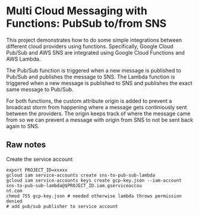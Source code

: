 # Multi Cloud Messaging with Functions: PubSub to/from SNS

This project demonstrates how to do some simple integrations between different
cloud providers using functions. Specifically, Google Cloud Pub/Sub and AWS
SNS are integrated using Google Cloud Functions and AWS Lambda.

The Pub/Sub function is triggered when a new message is published to Pub/Sub
and publishes the message to SNS.
The Lambda function is triggered when a new message is published to SNS and
publishes the exact same message to Pub/Sub.

For both functions, the custom attribute origin is added to prevent a
broadcast storm from happening where a message gets continiously sent
between the providers. The origin keeps track of where the message came from
so we can prevent a message with origin from SNS to not be sent back again
to SNS.


## Raw notes
Create the service account
```
export PROJECT_ID=xxxxx
gcloud iam service-accounts create sns-to-pub-sub-lambda
gcloud iam service-accounts keys create gcp-key.json --iam-account sns-to-pub-sub-lambda@$PROJECT_ID.iam.gserviceaccou
nt.com
chmod 755 gcp-key.json # needed otherwise lambda throws permission denied
# add pub/sub publisher to service account
```
